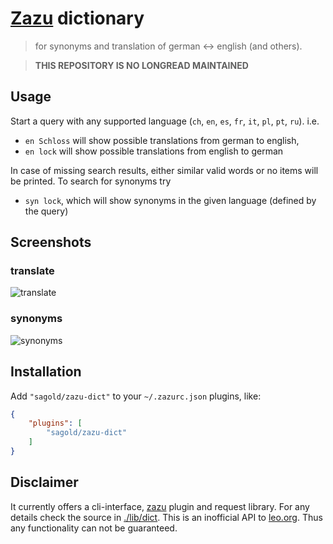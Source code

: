 # [Zazu](https://github.com/tinytacoteam/zazu) dictionary

> for synonyms and translation of german <-> english (and others).

> **THIS REPOSITORY IS NO LONGREAD MAINTAINED**


## Usage

Start a query with any supported language (`ch`, `en`, `es`, `fr`, `it`, `pl`, `pt`, `ru`). i.e.

- `en Schloss` will show possible translations from german to english,
- `en lock` will show possible translations from english to german

In case of missing search results, either similar valid words or no items will be printed. To search for synonyms try

- `syn lock`, which will show synonyms in the given language (defined by the query)


## Screenshots

### translate
![translate](./screen_translate.png)

### synonyms
![synonyms](./screen_synonyms.png)


## Installation

Add `"sagold/zazu-dict"` to your `~/.zazurc.json` plugins, like:

```json
{
    "plugins": [
        "sagold/zazu-dict"
    ]
}
```

## Disclaimer

It currently offers a cli-interface, [zazu](https://github.com/tinytacoteam/zazu) plugin and request library. For any details check the source in [./lib/dict](./lib/dict). This is an inofficial API to [leo.org](http://www.leo.org). Thus any functionality can not be guaranteed.


